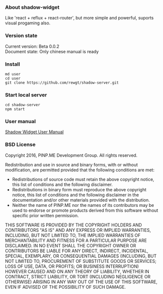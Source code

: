 
### About shadow-widget

Like 'react + reflux + react-router', but more simple and powerful,
suports visual progaming also.

### Version state

Current version: Beta 0.0.2   
Document state: Only chinese manual is ready

### Install

```
md user
cd user
git clone https://github.com/rewgt/shadow-server.git
```

### Start local server

```
cd shadow-server
npm start
```

### User manual

<a target="_blank" href="https://rewgt.github.io/shadow-server/public/static/files/rewgt/doc/doc_zh/github_doc.html">Shadow Widget User Manual</a>

### BSD License

Copyright 2016, PINP.ME Development Group. All rights reserved.

Redistribution and use in source and binary forms, with or without
modification, are permitted provided that the following conditions
are met:

  - Redistributions of source code must retain the above copyright
    notice, this list of conditions and the following disclaimer.
  - Redistributions in binary form must reproduce the above
    copyright notice, this list of conditions and the following
    disclaimer in the documentation and/or other materials provided
    with the distribution.
  - Neither the name of PINP.ME nor the names of its contributors 
    may be used to endorse or promote products derived from this 
    software without specific prior written permission.

THIS SOFTWARE IS PROVIDED BY THE COPYRIGHT HOLDERS AND CONTRIBUTORS
"AS IS" AND ANY EXPRESS OR IMPLIED WARRANTIES, INCLUDING, BUT NOT
LIMITED TO, THE IMPLIED WARRANTIES OF MERCHANTABILITY AND FITNESS FOR
A PARTICULAR PURPOSE ARE DISCLAIMED. IN NO EVENT SHALL THE COPYRIGHT
OWNER OR CONTRIBUTORS BE LIABLE FOR ANY DIRECT, INDIRECT, INCIDENTAL,
SPECIAL, EXEMPLARY, OR CONSEQUENTIAL DAMAGES (INCLUDING, BUT NOT
LIMITED TO, PROCUREMENT OF SUBSTITUTE GOODS OR SERVICES; LOSS OF USE,
DATA, OR PROFITS; OR BUSINESS INTERRUPTION) HOWEVER CAUSED AND ON ANY
THEORY OF LIABILITY, WHETHER IN CONTRACT, STRICT LIABILITY, OR TORT
(INCLUDING NEGLIGENCE OR OTHERWISE) ARISING IN ANY WAY OUT OF THE USE
OF THIS SOFTWARE, EVEN IF ADVISED OF THE POSSIBILITY OF SUCH DAMAGE.
